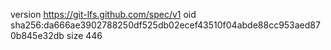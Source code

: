 version https://git-lfs.github.com/spec/v1
oid sha256:da666ae3902788250df525db02ecef43510f04abde88cc953aed870b845e32db
size 446
